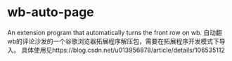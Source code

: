 # wb-auto-page
An extension program that automatically turns the front row on wb.
自动翻wb的评论沙发的一个谷歌浏览器拓展程序解压包，需要在拓展程序开发模式下导入。
具体使用见https://blog.csdn.net/u013956878/article/details/106535112
